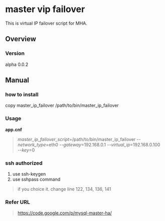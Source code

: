 # master vip failover
This is virtual IP failover script for MHA.


## Overview

### Version
alpha 0.0.2

## Manual

### how to install
copy master_ip_failover /path/to/bin/master_ip_failover

### Usage

**app.cnf**
> *master_ip_failover_script*=/path/to/bin/master_ip_failover *--network_type*=eth0 *--gateway*=192.168.0.1 *--virtual_ip*=192.168.0.100 *--key*=0

### ssh authorized

1. use ssh-keygen
2. use sshpass command
> if you choice it.
> change line 122, 134, 136, 141

### Refer URL

> <https://code.google.com/p/mysql-master-ha/>
